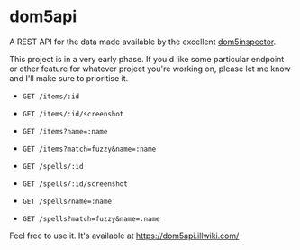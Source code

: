 # dom5api

A REST API for the data made available by the excellent [dom5inspector](https://github.com/larzm42/dom5inspector).

This project is in a very early phase. If you'd like some particular endpoint or other feature for whatever project you're working on, please let me know and I'll make sure to prioritise it.

* `GET /items/:id`
* `GET /items/:id/screenshot`
* `GET /items?name=:name`
* `GET /items?match=fuzzy&name=:name`

* `GET /spells/:id`
* `GET /spells/:id/screenshot`
* `GET /spells?name=:name`
* `GET /spells?match=fuzzy&name=:name`

Feel free to use it. It's available at https://dom5api.illwiki.com/
